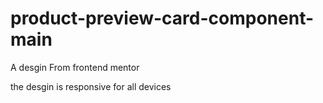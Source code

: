 # product-preview-card-component-main

A desgin From frontend mentor 

the desgin is responsive for all devices
